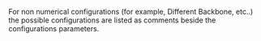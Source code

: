 For non numerical configurations (for example, Different Backbone, etc..) the possible configurations are listed as comments beside the configurations parameters.